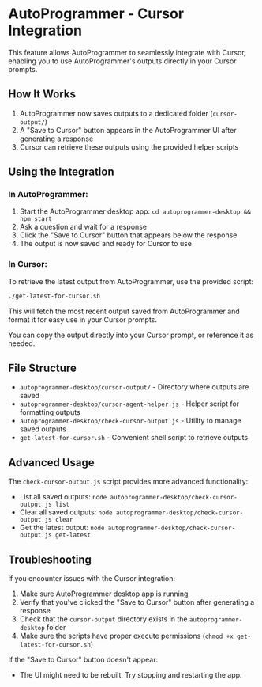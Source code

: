 # AutoProgrammer - Cursor Integration

This feature allows AutoProgrammer to seamlessly integrate with Cursor, enabling you to use AutoProgrammer's outputs directly in your Cursor prompts.

## How It Works

1. AutoProgrammer now saves outputs to a dedicated folder (`cursor-output/`)
2. A "Save to Cursor" button appears in the AutoProgrammer UI after generating a response
3. Cursor can retrieve these outputs using the provided helper scripts

## Using the Integration

### In AutoProgrammer:

1. Start the AutoProgrammer desktop app: `cd autoprogrammer-desktop && npm start`
2. Ask a question and wait for a response
3. Click the "Save to Cursor" button that appears below the response
4. The output is now saved and ready for Cursor to use

### In Cursor:

To retrieve the latest output from AutoProgrammer, use the provided script:

```bash
./get-latest-for-cursor.sh
```

This will fetch the most recent output saved from AutoProgrammer and format it for easy use in your Cursor prompts.

You can copy the output directly into your Cursor prompt, or reference it as needed.

## File Structure

- `autoprogrammer-desktop/cursor-output/` - Directory where outputs are saved
- `autoprogrammer-desktop/cursor-agent-helper.js` - Helper script for formatting outputs
- `autoprogrammer-desktop/check-cursor-output.js` - Utility to manage saved outputs
- `get-latest-for-cursor.sh` - Convenient shell script to retrieve outputs

## Advanced Usage

The `check-cursor-output.js` script provides more advanced functionality:

- List all saved outputs: `node autoprogrammer-desktop/check-cursor-output.js list`
- Clear all saved outputs: `node autoprogrammer-desktop/check-cursor-output.js clear`
- Get the latest output: `node autoprogrammer-desktop/check-cursor-output.js get-latest`

## Troubleshooting

If you encounter issues with the Cursor integration:

1. Make sure AutoProgrammer desktop app is running
2. Verify that you've clicked the "Save to Cursor" button after generating a response
3. Check that the `cursor-output` directory exists in the `autoprogrammer-desktop` folder
4. Make sure the scripts have proper execute permissions (`chmod +x get-latest-for-cursor.sh`)

If the "Save to Cursor" button doesn't appear:
- The UI might need to be rebuilt. Try stopping and restarting the app. 